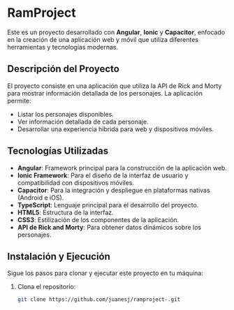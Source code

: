 # RamProject

Este es un proyecto desarrollado con **Angular**, **Ionic** y **Capacitor**, enfocado en la creación de una aplicación web y móvil que utiliza diferentes herramientas y tecnologías modernas.

## Descripción del Proyecto

El proyecto consiste en una aplicación que utiliza la API de Rick and Morty para mostrar información detallada de los personajes. La aplicación permite:
- Listar los personajes disponibles.
- Ver información detallada de cada personaje.
- Desarrollar una experiencia híbrida para web y dispositivos móviles.

## Tecnologías Utilizadas

- **Angular**: Framework principal para la construcción de la aplicación web.
- **Ionic Framework**: Para el diseño de la interfaz de usuario y compatibilidad con dispositivos móviles.
- **Capacitor**: Para la integración y despliegue en plataformas nativas (Android e iOS).
- **TypeScript**: Lenguaje principal para el desarrollo del proyecto.
- **HTML5**: Estructura de la interfaz.
- **CSS3**: Estilización de los componentes de la aplicación.
- **API de Rick and Morty**: Para obtener datos dinámicos sobre los personajes.

## Instalación y Ejecución

Sigue los pasos para clonar y ejecutar este proyecto en tu máquina:

1. Clona el repositorio:
   ```bash
   git clone https://github.com/juanesj/ramproject-.git
